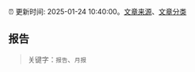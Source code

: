 :alarm_clock: 更新时间: 2025-01-24 10:40:00。[文章来源](/README.md)、[文章分类](/TAGS.md)

## 报告


> 关键字：`报告`、`月报`



